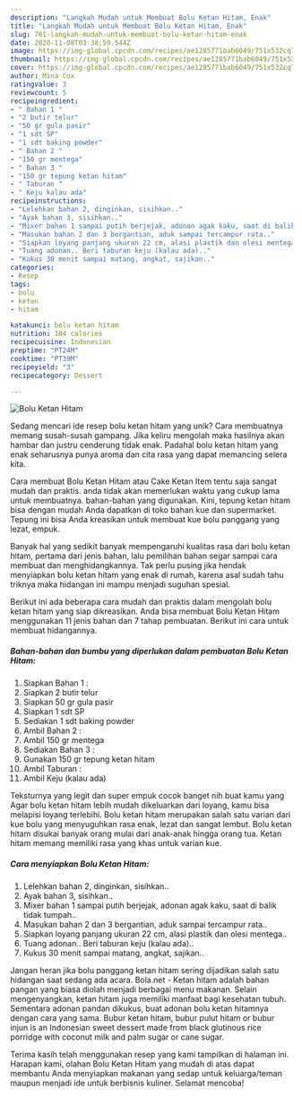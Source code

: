 ```yaml
---
description: "Langkah Mudah untuk Membuat Bolu Ketan Hitam, Enak"
title: "Langkah Mudah untuk Membuat Bolu Ketan Hitam, Enak"
slug: 761-langkah-mudah-untuk-membuat-bolu-ketan-hitam-enak
date: 2020-11-08T03:38:59.544Z
image: https://img-global.cpcdn.com/recipes/ae1285771bab6049/751x532cq70/bolu-ketan-hitam-foto-resep-utama.jpg
thumbnail: https://img-global.cpcdn.com/recipes/ae1285771bab6049/751x532cq70/bolu-ketan-hitam-foto-resep-utama.jpg
cover: https://img-global.cpcdn.com/recipes/ae1285771bab6049/751x532cq70/bolu-ketan-hitam-foto-resep-utama.jpg
author: Mina Cox
ratingvalue: 3
reviewcount: 5
recipeingredient:
- " Bahan 1 "
- "2 butir telur"
- "50 gr gula pasir"
- "1 sdt SP"
- "1 sdt baking powder"
- " Bahan 2 "
- "150 gr mentega"
- " Bahan 3 "
- "150 gr tepung ketan hitam"
- " Taburan "
- " Keju kalau ada"
recipeinstructions:
- "Lelehkan bahan 2, dinginkan, sisihkan.."
- "Ayak bahan 3, sisihkan.."
- "Mixer bahan 1 sampai putih berjejak, adonan agak kaku, saat di balik tidak tumpah.."
- "Masukan bahan 2 dan 3 bergantian, aduk sampai tercampur rata.."
- "Siapkan loyang panjang ukuran 22 cm, alasi plastik dan olesi mentega.."
- "Tuang adonan.. Beri taburan keju (kalau ada).."
- "Kukus 30 menit sampai matang, angkat, sajikan.."
categories:
- Resep
tags:
- bolu
- ketan
- hitam

katakunci: bolu ketan hitam 
nutrition: 104 calories
recipecuisine: Indonesian
preptime: "PT24M"
cooktime: "PT39M"
recipeyield: "3"
recipecategory: Dessert

---
```



![Bolu Ketan Hitam](https://img-global.cpcdn.com/recipes/ae1285771bab6049/751x532cq70/bolu-ketan-hitam-foto-resep-utama.jpg)

Sedang mencari ide resep bolu ketan hitam yang unik? Cara membuatnya memang susah-susah gampang. Jika keliru mengolah maka hasilnya akan hambar dan justru cenderung tidak enak. Padahal bolu ketan hitam yang enak seharusnya punya aroma dan cita rasa yang dapat memancing selera kita.

Cara membuat Bolu Ketan Hitam atau Cake Ketan Item tentu saja sangat mudah dan praktis. anda tidak akan memerlukan waktu yang cukup lama untuk membuatnya. bahan-bahan yang digunakan. Kini, tepung ketan hitam bisa dengan mudah Anda dapatkan di toko bahan kue dan supermarket. Tepung ini bisa Anda kreasikan untuk membuat kue bolu panggang yang lezat, empuk.

Banyak hal yang sedikit banyak mempengaruhi kualitas rasa dari bolu ketan hitam, pertama dari jenis bahan, lalu pemilihan bahan segar sampai cara membuat dan menghidangkannya. Tak perlu pusing jika hendak menyiapkan bolu ketan hitam yang enak di rumah, karena asal sudah tahu triknya maka hidangan ini mampu menjadi suguhan spesial.


Berikut ini ada beberapa cara mudah dan praktis dalam mengolah bolu ketan hitam yang siap dikreasikan. Anda bisa membuat Bolu Ketan Hitam menggunakan 11 jenis bahan dan 7 tahap pembuatan. Berikut ini cara untuk membuat hidangannya.

<!--inarticleads1-->

##### Bahan-bahan dan bumbu yang diperlukan dalam pembuatan Bolu Ketan Hitam:

1. Siapkan  Bahan 1 :
1. Siapkan 2 butir telur
1. Siapkan 50 gr gula pasir
1. Siapkan 1 sdt SP
1. Sediakan 1 sdt baking powder
1. Ambil  Bahan 2 :
1. Ambil 150 gr mentega
1. Sediakan  Bahan 3 :
1. Gunakan 150 gr tepung ketan hitam
1. Ambil  Taburan :
1. Ambil  Keju (kalau ada)


Teksturnya yang legit dan super empuk cocok banget nih buat kamu yang Agar bolu ketan hitam lebih mudah dikeluarkan dari loyang, kamu bisa melapisi loyang terlebihi. Bolu ketan hitam merupakan salah satu varian dari kue bolu yang menyuguhkan rasa enak, lezat dan sangat lembut. Bolu ketan hitam disukai banyak orang mulai dari anak-anak hingga orang tua. Ketan hitam memang memiliki rasa yang khas untuk varian kue. 

<!--inarticleads2-->

##### Cara menyiapkan Bolu Ketan Hitam:

1. Lelehkan bahan 2, dinginkan, sisihkan..
1. Ayak bahan 3, sisihkan..
1. Mixer bahan 1 sampai putih berjejak, adonan agak kaku, saat di balik tidak tumpah..
1. Masukan bahan 2 dan 3 bergantian, aduk sampai tercampur rata..
1. Siapkan loyang panjang ukuran 22 cm, alasi plastik dan olesi mentega..
1. Tuang adonan.. Beri taburan keju (kalau ada)..
1. Kukus 30 menit sampai matang, angkat, sajikan..


Jangan heran jika bolu panggang ketan hitam sering dijadikan salah satu hidangan saat sedang ada acara. Bola.net - Ketan hitam adalah bahan pangan yang biasa diolah menjadi berbagai menu makanan. Selain mengenyangkan, ketan hitam juga memiliki manfaat bagi kesehatan tubuh. Sementara adonan pandan dikukus, buat adonan bolu ketan hitamnya dengan cara yang sama. Bubur ketan hitam, bubur pulut hitam or bubur injun is an Indonesian sweet dessert made from black glutinous rice porridge with coconut milk and palm sugar or cane sugar. 

Terima kasih telah menggunakan resep yang kami tampilkan di halaman ini. Harapan kami, olahan Bolu Ketan Hitam yang mudah di atas dapat membantu Anda menyiapkan makanan yang sedap untuk keluarga/teman maupun menjadi ide untuk berbisnis kuliner. Selamat mencoba!
